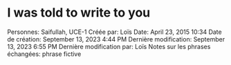 # I was told to write to you

Personnes: Saifullah, UCE-1
Créée par: Loïs
Date: April 23, 2015 10:34
Date de création: September 13, 2023 4:44 PM
Dernière modification: September 13, 2023 6:55 PM
Dernière modification par: Loïs
Notes sur les phrases échangées: phrase fictive